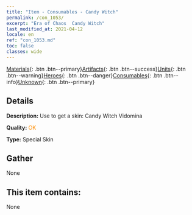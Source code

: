 ```yaml
---
title: "Item - Consumables - Candy Witch"
permalink: /con_1053/
excerpt: "Era of Chaos  Candy Witch"
last_modified_at: 2021-04-12
locale: en
ref: "con_1053.md"
toc: false
classes: wide
---
```

 [Materials](/Items/){: .btn .btn--primary}[Artifacts](/Items/Artifacts/){: .btn .btn--success}[Units](/Items/Units/){: .btn .btn--warning}[Heroes](/Items/Heroes/){: .btn .btn--danger}[Consumables](/Items/Consumables/){: .btn .btn--info}[Unknown](/Items/Unknown/){: .btn .btn--primary}

## Details
 **Description:** Use to get a skin: Candy Witch Vidomina

 **Quality:** <span style="color: #FF8C00">OK</span>

 **Type:** Special Skin

## Gather

  None

## This item contains:

  None

